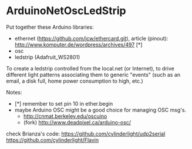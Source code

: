 ArduinoNetOscLedStrip
=====================


Put together these Arduino libraries:

- ethernet (https://github.com/jcw/ethercard.git), article (pinout): http://www.komputer.de/wordpress/archives/497 [*]
- osc
- ledstrip (Adafruit_WS2801)

To create a ledstrip controlled from the local.net (or Internet), to drive different light patterns associating them to generic "events" (such as an email, a disk full, home power consumption to high, etc.)







Notes:
+ [*] remember to set pin 10 in ether.begin
+ maybe Arduino OSC 
might be a good choice for managing OSC msg's.
    + http://cnmat.berkeley.edu/oscuino
    + (fork) http://www.deadpixel.ca/arduino-osc/



check Brianza's code:
https://github.com/cylinderlight/udp2serial
https://github.com/cylinderlight/Flavin
